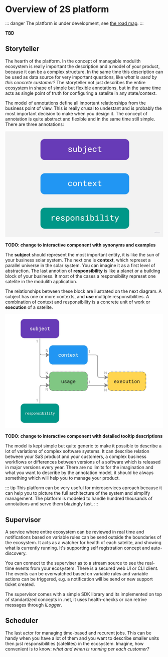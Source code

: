 # Overview of 2S platform

::: danger
The platform is under development, see [the road map](road-map).
:::

**TBD**

## Storyteller

The hearth of the platform. In the concept of managable modulith ecosystem is really important the description and a model of your product, because it can be a complex structure. In the same time this description can be used as data source for very important questions, like *what is used by this concrete customer?* The storyteller not just describes the entire ecosystem in shape of simple but flexible annotations, but in the same time acts as single point of truth for configuring a satelite in any state/context.

The model of annotations define all important relationships from the business point of view. This is really crusal to undestant and is probably the most important decision to make when you design it. The concept of annotation is quite abstract and flexible and in the same time still simple. There are three annotations:

![annotations](images/annotations.jpg)

**TODO: change to interactive component with synonyms and examples**

The **subject** should represent the most important entity, it is like the sun of your business solar system. The next one is **context**, which represet a parallel universe in the solar system. You can imagine it as a first level of abstraction. The last annotion of **responsibility** is like a planet or a building block of your business. It most of the cases a responsibility represet one satelite in the modulith application.

The relationships between these block are ilustrated on the next diagram. A subject has one or more contexts, and **use** multiple responsibilities. A combination of context and responsibility is a concrete unit of work or **execution** of a satelite.

![annotations](images/annotations-relations.jpg)

**TODO: change to interactive component with detailed tooltip descriptions**

The model is kept simple but quite generic to make it possible to describe a lot of variations of complex software systems. It can describe relation between your SaS product and your customers, a complex business workflows or differences between versions of a software which is released in major versions every year. There are no limits for the imagination and what you want to describe by the annotation model, it should be always something which will help you to manage your product.

::: tip
This platform can be very useful for microservices aproach because it can help you to picture the full architecture of the system and simplify management. The platform is modeled to handle hundred thousands of annotations and serve them blazingly fast. 
:::

## Supervisor

A service where entire ecosystem can be reviewed in real time and notifications based on variable rules can be send outside the boundaries of the ecosystem. It acts as a watcher for health of each satelite, and showing what is currently running. It's supporting self registration concept and auto-discovery.

You can connect to the superviser as to a stream source to see the real-time events from your ecosystem. There is a secured web UI or CLI client. The events can be overwatched based on variable rules and variable actions can be triggered, e.g. a notification will be send or new support ticket created.

The supervisor comes with a simple SDK library and its implemented on top of standartized concepts in .net, it uses health-checks or can retrive messages through *ILogger*.

## Scheduler

The last actor for managing time-based and recurent jobs. This can be handy when you have a lot of them and you want to describe smaller units then just responsibilities (satelites) in the ecosystem. Imagine, how convenient is to know: *what and when is running per each customer?*


